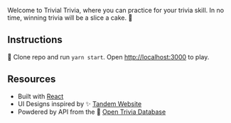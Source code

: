 Welcome to Trivial Trivia, where you can practice for your trivia skill.
In no time, winning trivia will be a slice a cake. 🍰

## Instructions
🚀 Clone repo and run `yarn start`. Open [http://localhost:3000](http://localhost:3000) to play.


## Resources
* Built with [React](https://reactjs.org/docs/create-a-new-react-app.html)
* UI Designs inspired by ✨ [Tandem Website](https://madeintandem.com/)
* Powdered by API from the 🔌 [Open Trivia Database](https://opentdb.com/)

